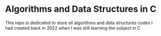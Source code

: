 # Algorithms and Data Structures in C

This repo is dedicated to store all algorithms and data structures codes I had created back in 2022 when I was still learning the subject in C
